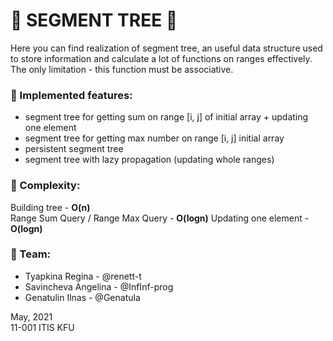 # 🌳 SEGMENT TREE 🌳 

Here you can find realization of segment tree, an useful data structure used to store information and calculate a lot of functions on ranges effectively. The only limitation - this function must be associative.  


### 🌳 Implemented features:
- segment tree for getting sum on range [i, j] of initial array + updating one element
- segment tree for getting max number on range [i, j] initial array
- persistent segment tree
- segment tree with lazy propagation (updating whole ranges)


### 🌳 Complexity:
Building tree - **O(n)**  
Range Sum Query / Range Max Query - **O(logn)**
Updating one element - **O(logn)**


### 🌳 Team:  
- Tyapkina Regina - @renett-t  
- Savincheva Angelina - @InfInf-prog  
- Genatulin Ilnas - @Genatula  
  
May, 2021  
11-001 ITIS KFU  
